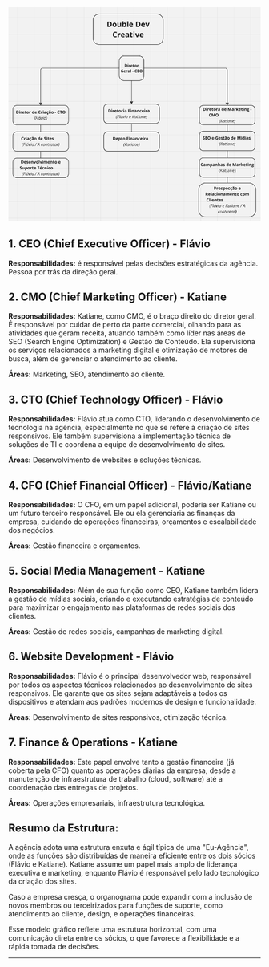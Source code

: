 
![Organograma](./Organograma.png)


## 1. CEO (Chief Executive Officer) - Flávio
**Responsabilidades:** é responsável pelas decisões estratégicas da agência. Pessoa por trás da direção geral.

## 2. CMO (Chief Marketing Officer) - Katiane
**Responsabilidades:** Katiane, como CMO, é o braço direito do diretor geral. É responsável por cuidar de perto da parte comercial, olhando para as atividades que geram receita, atuando também como líder nas áreas de SEO (Search Engine Optimization) e Gestão de Conteúdo. Ela supervisiona os serviços relacionados a marketing digital e otimização de motores de busca, além de gerenciar o atendimento ao cliente.

**Áreas:** Marketing, SEO, atendimento ao cliente.
## 3. CTO (Chief Technology Officer) - Flávio
**Responsabilidades:** Flávio atua como CTO, liderando o desenvolvimento de tecnologia na agência, especialmente no que se refere à criação de sites responsivos. Ele também supervisiona a implementação técnica de soluções de TI e coordena a equipe de desenvolvimento de sites.

**Áreas:** Desenvolvimento de websites e soluções técnicas.
## 4. CFO (Chief Financial Officer) - Flávio/Katiane
**Responsabilidades:** O CFO, em um papel adicional, poderia ser Katiane ou um futuro terceiro responsável. Ele ou ela gerenciaria as finanças da empresa, cuidando de operações financeiras, orçamentos e escalabilidade dos negócios.

**Áreas:** Gestão financeira e orçamentos.
## 5. Social Media Management - Katiane
**Responsabilidades:** Além de sua função como CEO, Katiane também lidera a gestão de mídias sociais, criando e executando estratégias de conteúdo para maximizar o engajamento nas plataformas de redes sociais dos clientes.

**Áreas:** Gestão de redes sociais, campanhas de marketing digital.
## 6. Website Development - Flávio
**Responsabilidades:** Flávio é o principal desenvolvedor web, responsável por todos os aspectos técnicos relacionados ao desenvolvimento de sites responsivos. Ele garante que os sites sejam adaptáveis a todos os dispositivos e atendam aos padrões modernos de design e funcionalidade.

**Áreas:** Desenvolvimento de sites responsivos, otimização técnica.
## 7. Finance & Operations - Katiane
**Responsabilidades:** Este papel envolve tanto a gestão financeira (já coberta pela CFO) quanto as operações diárias da empresa, desde a manutenção de infraestrutura de trabalho (cloud, software) até a coordenação das entregas de projetos.

**Áreas:** Operações empresariais, infraestrutura tecnológica.
## Resumo da Estrutura:
A agência adota uma estrutura enxuta e ágil típica de uma "Eu-Agência", onde as funções são distribuídas de maneira eficiente entre os dois sócios (Flávio e Katiane). Katiane assume um papel mais amplo de liderança executiva e marketing, enquanto Flávio é responsável pelo lado tecnológico da criação dos sites.

Caso a empresa cresça, o organograma pode expandir com a inclusão de novos membros ou terceirizados para funções de suporte, como atendimento ao cliente, design, e operações financeiras.

Esse modelo gráfico reflete uma estrutura horizontal, com uma comunicação direta entre os sócios, o que favorece a flexibilidade e a rápida tomada de decisões.

___